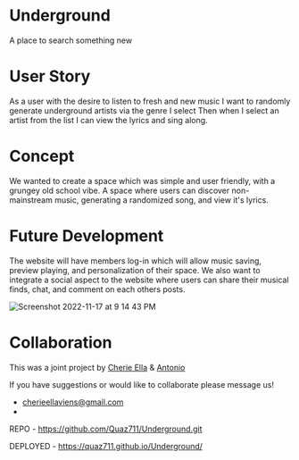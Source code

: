 # Underground
A place to search something new

# User Story
As a user with the desire to listen to fresh and new music
I want to randomly generate underground artists via the genre I select
Then when I select an artist from the list
I can view the lyrics and sing along.

#  Concept
We wanted to create a space which was simple and user friendly, with a grungey old school vibe. A space where users can discover non-mainstream music, generating a randomized song, and view it's lyrics. 

# Future Development 
The website will have members log-in which will allow music saving, preview playing, and personalization of their space. We also want to integrate a social aspect to the website where users can share their musical finds, chat, and comment on each others posts.

![Screenshot 2022-11-17 at 9 14 43 PM](https://user-images.githubusercontent.com/111384784/202612858-0829f4bd-8de7-4c5d-bcdb-edafad734249.png)

# Collaboration
This was a joint project by [Cherie Ella](https://github.com/CherryElla) & [Antonio](https://github.com/Quaz711)

If you have suggestions or would like to collaborate please message us! 

- cherieellaviens@gmail.com
- 

REPO - https://github.com/Quaz711/Underground.git

DEPLOYED - https://quaz711.github.io/Underground/
